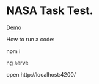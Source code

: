 # NASA Task Test.

[Demo](https://nasa-task-test-mizonov.web.app/)

How to run a code:

npm i

ng serve

open http://localhost:4200/
